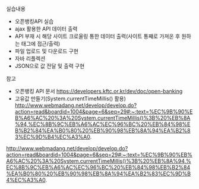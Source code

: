 실습내용
- 오픈뱅킹API 실습
- ajax 활용한 API 데이터 출력
- API 부재 시 해당 사이트 크로울링 통한 데이터 출력(사이트 통쨰로 가져온 후 원하는 태그에 접근/출력)
- 파일 업로드 및 다운로드 구현
- 자바 리플렉션
- JSON으로 값 전달 및 출력 구현

참고
- 오픈뱅킹 API 문서 https://developers.kftc.or.kr/dev/doc/open-banking
- 고유값 만들기(System.currentTimeMillis() 활용)
http://www.webmadang.net/develop/develop.do?action=read&boardid=1004&page=6&seq=29#:~:text=%EC%9B%90%EB%A6%AC%20%3A%20System.currentTimeMillis()%3B%20%EB%8A%94,%EC%8B%9C%EB%A6%AC%EC%96%BC%20%EB%84%98%EB%B2%84%EA%B0%80%20%EB%90%98%EB%8A%94%EA%B2%83%EC%9D%B4%EC%A3%A0.

http://www.webmadang.net/develop/develop.do?action=read&boardid=1004&page=6&seq=29#:~:text=%EC%9B%90%EB%A6%AC%20%3A%20System.currentTimeMillis()%3B%20%EB%8A%94,%EC%8B%9C%EB%A6%AC%EC%96%BC%20%EB%84%98%EB%B2%84%EA%B0%80%20%EB%90%98%EB%8A%94%EA%B2%83%EC%9D%B4%EC%A3%A0.
